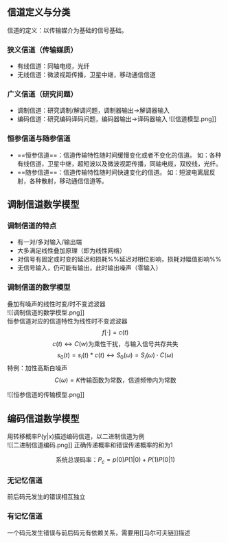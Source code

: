 ## 信道定义与分类    
信道的定义：以传输媒介为基础的信号基础。
### 狭义信道（传输媒质）   
- 有线信道：同轴电缆，光纤
- 无线信道：微波视距传播，卫星中继，移动通信信道
### 广义信道（研究问题）
- 调制信道：研究调制/解调问题，调制器输出->解调器输入
- 编码信道：研究编码译码问题，编码器输出->译码器输入
![[信道模型.png]]   
### 恒参信道与随参信道   
- ==恒参信道==：信道传输特性随时间缓慢变化或者不变化的信道。
如：各种有线信道，卫星中继，超短波以及微波视距传播，同轴电缆，双绞线，光纤。
- ==随参信道==：信道传输特性随时间快速变化的信道。
如：短波电离层反射，各种散射，移动通信信道等。   
## 调制信道数学模型   
### 调制信道的特点   
- 有一对/多对输入/输出端
- 大多满足线性叠加原理（即为线性网络）
- 对信号有固定或时变的延迟和损耗%%延迟对相位影响，损耗对幅值影响%%
- 无信号输入，仍可能有输出，此时输出噪声（零输入）   
### 调制信道的数学模型   
叠加有噪声的线性时变/时不变滤波器   
![[调制信道的数学模型.png]]   
恒参信道对应的信道特性为线性时不变滤波器   
$$f[\cdot]=c(t)$$$$c(t)\leftrightarrow C(w)\text{为乘性干扰，与输入信号共存共失}$$ $$s_0(t)=s_i(t){\ast}c(t)\leftrightarrow S_0(\omega)=S_i(\omega)\cdot C(\omega)$$
特例：加性高斯白噪声
$$
C(\omega)=K\text{传输函数为常数，信道频带内为常数}
$$  

 ![[恒参信道的传输模型.png]]   
## 编码信道数学模型   
用转移概率P(y|x)描述编码信道，以二进制信道为例   
![[二进制信道编码.png]]
 正确传递概率和错误传递概率的和为1
 
 $$\text{系统总误码率：}P_c=p(0)P(1|0)+P(1)P(0|1)$$
### 无记忆信道    
前后码元发生的错误相互独立
### 有记忆信道   
一个码元发生错误与前后码元有依赖关系，需要用[[马尔可夫链]]描述
